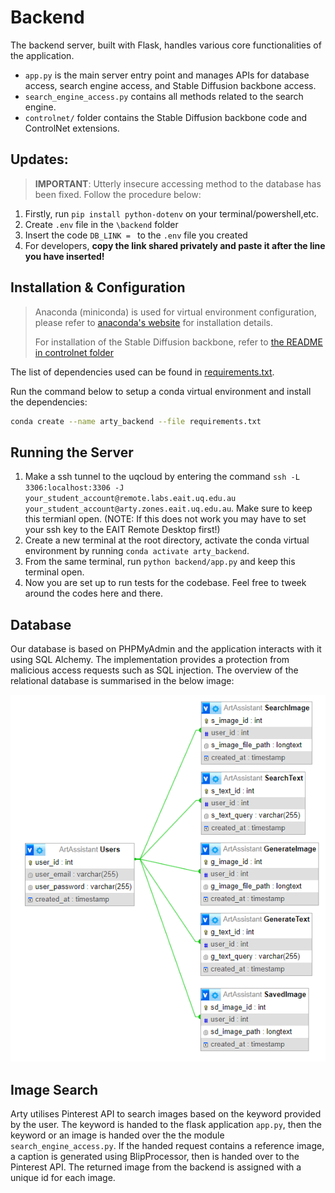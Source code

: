 # Backend
The backend server, built with Flask, handles various core functionalities of the application. 
 - `app.py` is the main server entry point and manages APIs for database access, search engine access, and Stable Diffusion backbone access.
 - `search_engine_access.py` contains all methods related to the search engine.
 - `controlnet/` folder contains the Stable Diffusion backbone code and ControlNet extensions.

## Updates:

>**IMPORTANT**: Utterly insecure accessing method to the database has been fixed. Follow the procedure below:
1. Firstly, run `pip install python-dotenv` on your terminal/powershell,etc.
2. Create `.env` file in the `\backend` folder
3. Insert the code `DB_LINK = ` to the `.env` file you created
4. For developers, **copy the link shared privately and paste it after the line you have inserted!**

## Installation & Configuration
> Anaconda (miniconda) is used for virtual environment configuration, please refer to [anaconda's website](https://www.anaconda.com/download/success) for installation details.
>
> For installation of the Stable Diffusion backbone, refer to [the README in controlnet folder](controlnet\README.md)

The list of dependencies used can be found in [requirements.txt](backend/requirements.txt).

Run the command below to setup a conda virtual environment and install the dependencies:

```bash
conda create --name arty_backend --file requirements.txt
```

## Running the Server

1. Make a ssh tunnel to the uqcloud by entering the command
   `ssh -L 3306:localhost:3306 -J your_student_account@remote.labs.eait.uq.edu.au your_student_account@arty.zones.eait.uq.edu.au`.
   Make sure to keep this termianl open. (NOTE: If this does not work you may have to set your ssh key to the EAIT Remote Desktop first!)
3. Create a new terminal at the root directory, activate the conda virtual environment by running `conda activate arty_backend`.
4. From the same terminal, run `python backend/app.py` and keep this terminal open.
5. Now you are set up to run tests for the codebase. Feel free to tweek around the codes here and there.

## Database

Our database is based on PHPMyAdmin and the application interacts with it using SQL Alchemy. The implementation provides a protection from malicious access requests such as SQL injection. The overview of the relational database is summarised in the below image:

<img src = '..\images\db.png' alt = 'database structure'>

## Image Search

Arty utilises Pinterest API to search images based on the keyword provided by the user. The keyword is handed to the flask application `app.py`, then the keyword or an image is handed over the the module `search_engine_access.py`. If the handed request contains a reference image, a caption is generated using BlipProcessor, then is handed over to the Pinterest API. The returned image from the backend is assigned with a unique id for each image.

